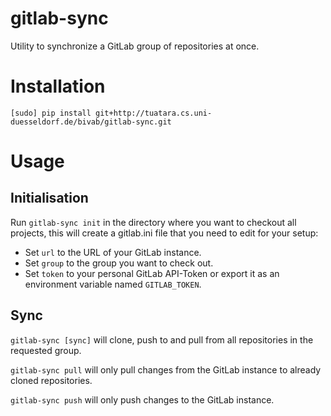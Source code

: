 # gitlab-sync

Utility to synchronize a GitLab group of repositories at once.

# Installation

`[sudo] pip install git+http://tuatara.cs.uni-duesseldorf.de/bivab/gitlab-sync.git`

# Usage

## Initialisation

Run `gitlab-sync init` in the directory where you want to checkout all
projects, this will create a gitlab.ini file that you need to edit for your
setup:

* Set `url` to the URL of your GitLab instance.
* Set `group` to the group you want to check out.
* Set `token` to your personal GitLab API-Token or export it as an environment
  variable named `GITLAB_TOKEN`.


## Sync

`gitlab-sync [sync]` will clone, push to and pull from all repositories in the
requested group.

`gitlab-sync pull` will only pull changes from the GitLab instance to already
cloned repositories.

`gitlab-sync push` will only push changes to the GitLab instance.

